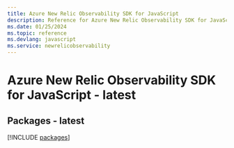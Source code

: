 ```yaml
---
title: Azure New Relic Observability SDK for JavaScript
description: Reference for Azure New Relic Observability SDK for JavaScript
ms.date: 01/25/2024
ms.topic: reference
ms.devlang: javascript
ms.service: newrelicobservability
---
```

# Azure New Relic Observability SDK for JavaScript - latest
## Packages - latest
[!INCLUDE [packages](new-relic-observability-index.md)]